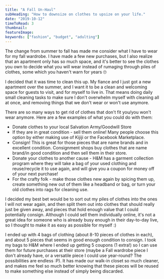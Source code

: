 ```yaml
---
title: "A Fall Un-Haul"
subHeading: "How to downsize on clothes to upsize on your life."
date: "2019-10-12"
timeToRead: 3
thumbnail:
featureImage:
keywords: ["fashion", "budget", "adulting"]
---
```


The change from summer to fall has made me consider what I have to wear for my fall wardrobe.
I have made a few new purchases, but I also realize that an apartment only has so much space, and it's better to see the clothes you own to decide what you will wear instead of rumaging through piles of clothes, some which you haven't warn for years :roll_eyes:

I decided that it was time to clean this up. My fiance and I just got a new apartment over the summer, and I want it to be a clean and welcoming space for guests to visit, and for myself to live in. That means doing daily small cleaning tasks to make sure I don't overwhelm myself with cleaning all at once, and removing things that we don't wear or won't use anymore.

There are so many ways to get rid of clothes that don't fit you/you won't wear anymore. Here are a few examples of what you could do with them:

- Donate clothes to your local Salvation Army/Goodwill Store
- If they are in great condition - sell them online! Many people choose this option by either making use of Kijiji or the Facebook Marketplace.
- Consign! This is great for those pieces that are name brands and in excellent condition. Consignment shops buy clothes that are name brand/in good condition and then sell them in their store.
- Donate your clothes to another cause - H&M has a garment collection program where they will take a bag of your used clothing and reuse/recycle it to use again, and will give you a coupon for money off of your next purchase!
- For the crafty folk - make those clothes new again by spicing them up, create something new out of them like a headband or bag, or turn your old clothes into rags for cleaning use.

I decided my best bet would be to sort out my piles of clothes into the ones I will not wear again, and then split them out into clothes that should really just be given away, and pieces that hold enough value that I could potentially consign. Although I could sell them individually online, it's not a great idea for someone who is already busy enough in their day-to-day live, so I thought to make it as easy as possible for myself :)

I ended up with 4 bags of clothing (about 8-10 pieces of clothes in each), and about 5 pieces that seems in good enough condition to consign. I took my bags to H&M where I ended up getting 5 coupons (1 extra!) so I can use them for future purchases at their store (maybe a Fall wardrobe piece I don't already have, or a versatile piece I could use year-round? The possibilities are endless :P). It has made our walk-in closet so much cleaner, and makes me feel so much better knowing that these pieces will be reused to make something else instead of simply being discarded.
